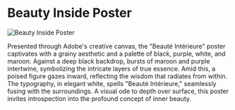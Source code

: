 # Beauty Inside Poster

![Beauty Inside Poster](https://github.com/vishvara-sharda/BeautyInsidePoster/blob/main/Beauty%20INSIDE.png?raw=true)


Presented through Adobe's creative canvas, the "Beauté Intérieure" poster captivates with a grainy aesthetic and a palette of black, purple, white, and maroon. Against a deep black backdrop, bursts of maroon and purple intertwine, symbolizing the intricate layers of true essence. Amid this, a poised figure gazes inward, reflecting the wisdom that radiates from within. The typography, in elegant white, spells "Beauté Intérieure," seamlessly fusing with the surroundings. A visual ode to depth over surface, this poster invites introspection into the profound concept of inner beauty.
